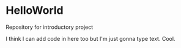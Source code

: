 # HelloWorld
Repository for introductory project

I think I can add code in here too but I'm just gonna type text. Cool.
